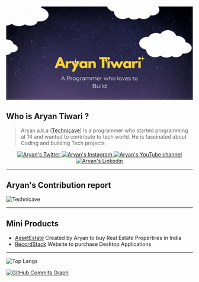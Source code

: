 <a href="#" target="_blank"><img src="https://raw.githubusercontent.com/technicave/technicave/main/Aryan%20(1).gif" /></a>

## Who is Aryan Tiwari ?
> Aryan a.k.a ([Technicave](https://twitter.com/technicave)) is a programmer who started programming at 14 and wanted to contribute to tech world. He is fascinated about Coding and building Tech projects

<p align="center">
  <a href="http://twitter.com/technicave">
    <img src="https://img.shields.io/badge/Twitter-1DA1F2?style=for-the-badge&logo=twitter&logoColor=white" alt="Aryan's Twitter"/>
  </a>
  <a href="https://instagram.com/technicave">
    <img src="https://img.shields.io/badge/Instagram-E4405F?style=for-the-badge&logo=instagram&logoColor=white" alt="Aryan's Instagram"/>
  </a>
  <a href="https://youtube.com/channel/UC2BcAOTlMvivESrdP_oD_jQ">
    <img src="https://img.shields.io/badge/YouTube-%23FF0000.svg?style=for-the-badge&logo=YouTube&logoColor=white" alt="Aryan's YouTube channel"/>
  </a>
  <a href="https://linkedin.com/in/technicave">
    <img src="https://img.shields.io/badge/LinkedIn-0077B5?style=for-the-badge&logo=linkedin&logoColor=white" alt="Aryan's Linkedin"/>
  </a>
  
</p>

---
## Aryan's Contribution report

![Technicave](https://github-readme-stats.vercel.app/api?username=technicave&show_icons=true&theme=radical)

---

## Mini Products
- [AssetEstate](https://assetestate.herokuapp.com/) Created by Aryan to buy Real Estate Propertries in India
- [RecordStack](https://recordstack.github.io/recordstack/) Website to purchase Desktop Applications

---

![Top Langs](https://github-readme-stats.vercel.app/api/top-langs/?username=technicave&langs_count=8&show_icons=true&theme=radical)

<a href="http://www.github.com/technicave"><img src="https://activity-graph.herokuapp.com/graph?username=technicave&bg_color=1c1917&color=ffffff&line=0891b2&point=ffffff&area_color=1c1917&area=true&hide_border=true&custom_title=GitHub%20Commits%20Graph" alt="GitHub Commits Graph" /></a>

